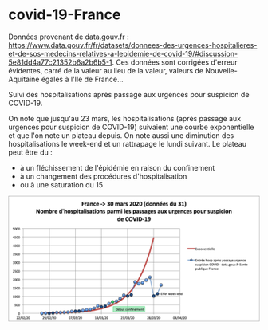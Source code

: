 # covid-19-France

Données provenant de data.gouv.fr : https://www.data.gouv.fr/fr/datasets/donnees-des-urgences-hospitalieres-et-de-sos-medecins-relatives-a-lepidemie-de-covid-19/#discussion-5e81dd4a77c21352b6a2b6b5-1.
Ces données sont corrigées d'erreur évidentes, carré de la valeur au lieu de la valeur, valeurs de Nouvelle-Aquitaine égales à l'Ile de France...

Suivi des hospitalisations après passage aux urgences pour suspicion de COVID-19.

On note que jusqu'au 23 mars, les hospitalisations (après passage aux urgences pour suspicion de COVID-19) suivaient une courbe exponentielle et que l'on note un plateau depuis. 
On note aussi une diminution des hospitalisations le week-end et un rattrapage le lundi suivant.
Le plateau peut être du :
- à un fléchissement de l'épidémie en raison du confinement
- à un changement des procédures d'hospitalisation
- ou à une saturation du 15

![](Images/Covid19_hosp_urgence_20200330.png)


